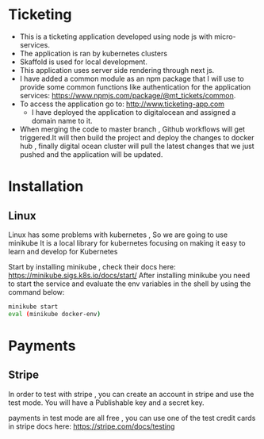 # Ticketing

* This is a ticketing application developed using node js with micro-services.
* The application is ran by kubernetes clusters
* Skaffold is used for local development.
* This application uses server side rendering through next js.
* I have added a common module as an npm package that I will use to provide some common functions like authentication for the application services: https://www.npmjs.com/package/@mt_tickets/common.
* To access the application go to: http://www.ticketing-app.com
    * I have deployed the application to digitalocean and assigned a domain name to it.
* When merging the code to master branch , Github workflows will get triggered.It will then build the project and deploy the changes to docker hub , finally digital ocean cluster will pull the latest changes that we just pushed and the application will be updated.  

# Installation

## Linux

Linux has some problems with kubernetes , So we are going to use minikube
It is a local library for kubernetes focusing on making it easy to learn and develop for Kubernetes

Start by installing minikube , check their docs here: https://minikube.sigs.k8s.io/docs/start/
After installing minikube you need to start the service and evaluate the env variables in the shell by using the command below:

```bash
minikube start
eval (minikube docker-env)
```
# Payments

## Stripe

In order to test with stripe , you can create an account in stripe and use the test mode.
You will have a Publishable key and a secret key.

payments in test mode are all free , you can use one of the test credit cards in stripe docs here: https://stripe.com/docs/testing





